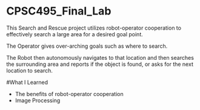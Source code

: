 # CPSC495_Final_Lab

This Search and Rescue project utilizes robot-operator cooperation to effectively search a large area for a desired goal point.

The Operator gives over-arching goals such as where to search.

The Robot then autonomously navigates to that location and then searches the surrounding area and reports if the object is  found, or asks
for the next location to search.

#What I Learned

* The benefits of robot-operator cooperation
* Image Processing

